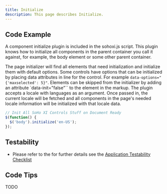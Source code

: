 ```yaml
---
title: Initialize
description: This page describes Initialize.
---
```


## Code Example

A component initialize plugin is included in the sohoxi.js script. This plugin knows how to initialize all components in the parent container you call it against, for example, the body element or some other parent container.

The page initializer will find all elements that need initialization and initialize them with default options. Some controls have options that can be initialized by placing data attributes in line for the control. For example `data-options="{'maxselected': 5}"`. Elements can be skipped from the initializer by adding an attribute `data-init="false"`` to the element in the markup. The plugin accepts a locale with languages as an argument. Once passed in, the current locale will be fetched and all components in the page's needed locale information will be initialized with that locale data.

```javascript
// Init All SoHo XI Controls Stuff on Document Ready
$(function() {
  $('body').initialize('en-US');
});

```

## Testability

- Please refer to the for further details see the [Application Testability Checklist](https://design.infor.com/resources/application-testability-checklist)

## Code Tips

TODO
